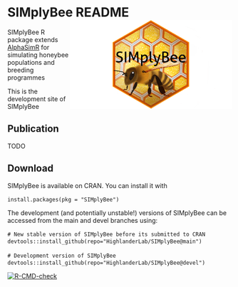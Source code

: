 # SIMplyBee README <img src="man/figures/SIMplyBee_logo_hex.png" align="right" height="200" style="float:right; height:200px;"/>

SIMplyBee R package extends [AlphaSimR](https://CRAN.R-project.org/package=AlphaSimR)
for simulating honeybee populations and breeding programmes

This is the development site of SIMplyBee

## Publication

TODO

## Download

SIMplyBee is available on CRAN. You can install it with

    install.packages(pkg = "SIMplyBee")

The development (and potentially unstable!) versions of SIMplyBee can be
accessed from the main and devel branches using:

    # New stable version of SIMplyBee before its submitted to CRAN
    devtools::install_github(repo="HighlanderLab/SIMplyBee@main")

    # Development version of SIMplyBee
    devtools::install_github(repo="HighlanderLab/SIMplyBee@devel")

 <!-- badges: start -->
  [![R-CMD-check](https://github.com/HighlanderLab/SIMplyBee/actions/workflows/R-CMD-check.yaml/badge.svg)](https://github.com/HighlanderLab/SIMplyBee/actions/workflows/R-CMD-check.yaml)
  <!-- badges: end -->

